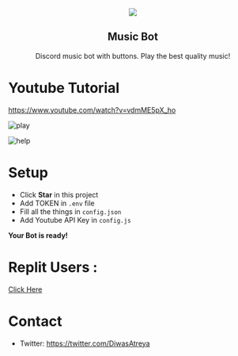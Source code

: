 <div align="center">
  
  
  <img src="musicbot.png" />

  <h2 align="center">Music Bot</h2>

 Discord music bot with buttons. Play the best quality music!

</div>


# Youtube Tutorial
https://www.youtube.com/watch?v=vdmME5pX_ho

![play](https://media.discordapp.net/attachments/885540251043495966/886869092781404201/unknown.png)


![help](https://media.discordapp.net/attachments/885540251043495966/886869220636385330/unknown.png)


# Setup
- Click **Star** in this project
- Add TOKEN in `.env` file
- Fill all the things in `config.json`
- Add Youtube API Key in `config.js`

**Your Bot is ready!**


# Replit Users : 

[Click Here](https://repl.it/github/diwasatreya/Music-Bot) 


# Contact
- Twitter: https://twitter.com/DiwasAtreya
